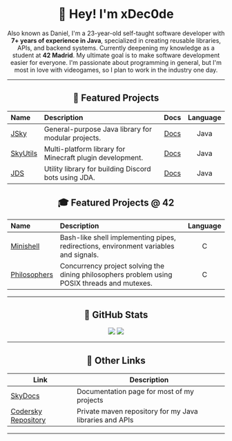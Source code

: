 <div align="center">

# 👋 Hey! I'm xDec0de

Also known as Daniel, I'm a 23-year-old self-taught software developer with **7+ years of experience in Java**, specialized in creating reusable libraries, APIs, and backend systems.
Currently deepening my knowledge as a student at **42 Madrid**. My ultimate goal is to make software development easier for everyone. I'm passionate
about programming in general, but I'm most in love with videogames, so I plan to work in the industry one day.

---

## 🧠 Featured Projects

| Name | Description | Docs | Language |
| :--- | :---------- | :--: | :------: |
| [JSky](https://github.com/xDec0de/jsky) | General-purpose Java library for modular projects. | [Docs](https://docs.codersky.net/jsky) | Java |
| [SkyUtils](https://github.com/xDec0de/skyutils) | Multi-platform library for Minecraft plugin development. | [Docs](https://docs.codersky.net/skyutils) | Java |
| [JDS](https://github.com/xDec0de/JDS) | Utility library for building Discord bots using JDA. | [Docs](https://docs.codersky.net/jds) | Java |

## 🎓 Featured Projects @ 42

| Name | Description | Language |
| :--- | :---------- | :------: |
| [Minishell](https://github.com/xDec0de/42minishell) | Bash-like shell implementing pipes, redirections, environment variables and signals. | C |
| [Philosophers](https://github.com/xDec0de/42philosophers) | Concurrency project solving the dining philosophers problem using POSIX threads and mutexes. | C |

---

## 🚀 GitHub Stats

<img src="https://github-readme-streak-stats.herokuapp.com?user=xDec0de&background=0D1116&ring=57C0D8&stroke=212758&currStreakNum=4170FF&sideNums=4170FF&sideLabels=4170FF&currStreakLabel=39ACFF&fire=00FFFB">
<img src="https://github-readme-stats-one-dun-87.vercel.app/api?username=xDec0de&count_private=true&bg_color=0d1116&title_color=57C0D8&text_color=39ACFF&icon_color=00FFFB&showicons=true">

---

## 🔗 Other Links

| Link | Description |
|------|-------------|
| [SkyDocs](https://docs.codersky.net/) | Documentation page for most of my projects |
| [Codersky Repository](https://repo.codersky.net/) | Private maven repository for my Java libraries and APIs |

---

</div>
